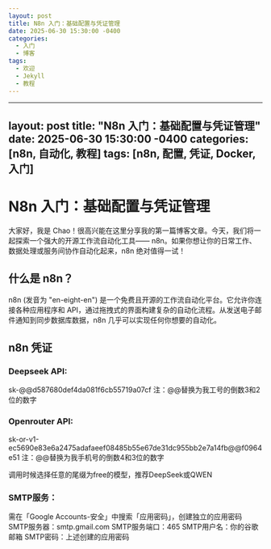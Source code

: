 ```yaml
---
layout: post
title: N8n 入门：基础配置与凭证管理
date: 2025-06-30 15:30:00 -0400
categories:
  - 入门
  - 博客
tags:
  - 欢迎
  - Jekyll
  - 教程
---
```

---
layout: post
title: "N8n 入门：基础配置与凭证管理"
date: 2025-06-30 15:30:00 -0400
categories: [n8n, 自动化, 教程]
tags: [n8n, 配置, 凭证, Docker, 入门]
---

# N8n 入门：基础配置与凭证管理

大家好，我是 Chao！很高兴能在这里分享我的第一篇博客文章。今天，我们将一起探索一个强大的开源工作流自动化工具—— n8n。如果你想让你的日常工作、数据处理或服务间协作自动化起来，n8n 绝对值得一试！

## 什么是 n8n？

n8n (发音为 "en-eight-en") 是一个免费且开源的工作流自动化平台。它允许你连接各种应用程序和 API，通过拖拽式的界面构建复杂的自动化流程。从发送电子邮件通知到同步数据库数据，n8n 几乎可以实现任何你想要的自动化。

## n8n 凭证

### Deepseek API:
sk-@@d587680def4da081f6cb55719a07cf
注：@@替换为我工号的倒数3和2位的数字

### Openrouter API:
sk-or-v1-ec5690e83e6a2475adafaeef08485b55e67de31dc955bb2e7a14fb@@f0964e51
注：@@替换为我手机号的倒数4和3位的数字

调用时候选择任意的尾缀为free的模型，推荐DeepSeek或QWEN

### SMTP服务：
需在「Google Accounts-安全」中搜索「应用密码」，创建独立的应用密码
SMTP服务器：smtp.gmail.com
SMTP服务端口：465
SMTP用户名：你的谷歌邮箱
SMTP密码：上述创建的应用密码
